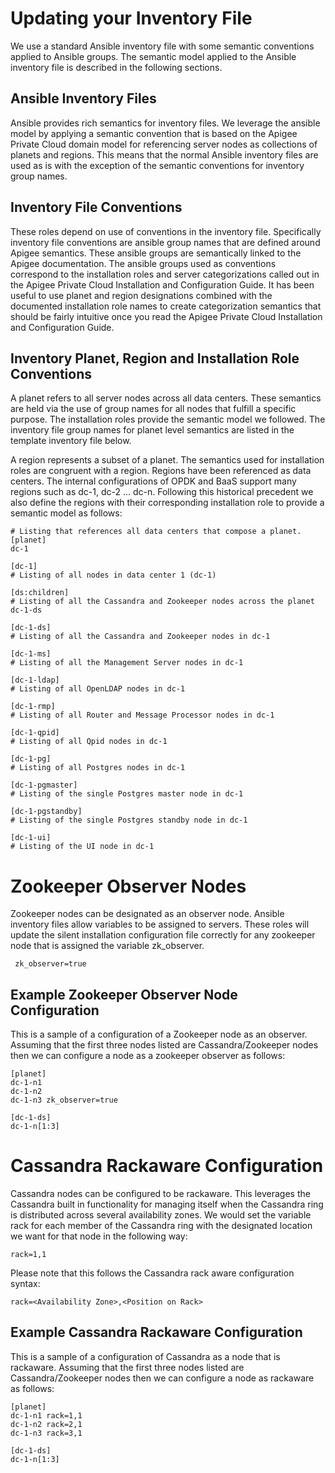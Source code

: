 Updating your Inventory File
============================

We use a standard Ansible inventory file with some semantic conventions 
applied to Ansible groups. The semantic model applied to the Ansible 
inventory file is described in the following sections.
 
## Ansible Inventory Files
Ansible provides rich semantics for inventory files. We leverage the 
ansible model by applying a semantic convention that is based on the 
Apigee Private Cloud domain model for referencing server nodes as 
collections of planets and regions. This means that the normal Ansible 
inventory files are used as is with the exception of the semantic 
conventions for inventory group names. 

## Inventory File Conventions
These roles depend on use of conventions in the inventory file. 
Specifically inventory file conventions are ansible group names that
are defined around Apigee semantics. These ansible groups are 
semantically linked to the Apigee documentation. The ansible groups used as
conventions correspond to the installation roles and server 
categorizations called out in the Apigee Private Cloud Installation and 
Configuration Guide. It has been useful to use planet and region 
designations combined with the documented installation role names to 
create categorization semantics that should be fairly intuitive once you 
read the Apigee Private Cloud Installation and Configuration Guide. 
   
## Inventory Planet, Region and Installation Role Conventions
A planet refers to all server nodes across all data centers. These 
semantics are held via the use of group names for all nodes that fulfill 
a specific purpose. The installation roles provide the semantic model we 
followed. The inventory file group names for planet level semantics are 
listed in the template inventory file below. 

A region represents a subset of a planet. The semantics used for
installation roles are congruent with a region. Regions have been
referenced as data centers. The internal configurations of OPDK and BaaS 
support many regions such as dc-1, dc-2 ... dc-n. Following this
historical precedent we also define the regions with their corresponding 
installation role to provide a semantic model as follows:
 
    # Listing that references all data centers that compose a planet. 
    [planet]
    dc-1

    [dc-1]
    # Listing of all nodes in data center 1 (dc-1)
    
    [ds:children]
    # Listing of all the Cassandra and Zookeeper nodes across the planet
    dc-1-ds
    
    [dc-1-ds]
    # Listing of all the Cassandra and Zookeeper nodes in dc-1
    
    [dc-1-ms]
    # Listing of all the Management Server nodes in dc-1
     
    [dc-1-ldap]
    # Listing of all OpenLDAP nodes in dc-1
    
    [dc-1-rmp]
    # Listing of all Router and Message Processor nodes in dc-1
    
    [dc-1-qpid]
    # Listing of all Qpid nodes in dc-1
    
    [dc-1-pg]
    # Listing of all Postgres nodes in dc-1
    
    [dc-1-pgmaster]
    # Listing of the single Postgres master node in dc-1
    
    [dc-1-pgstandby]
    # Listing of the single Postgres standby node in dc-1
    
    [dc-1-ui]
    # Listing of the UI node in dc-1
    
# Zookeeper Observer Nodes
Zookeeper nodes can be designated as an observer node. Ansible inventory 
files allow variables to be assigned to servers. These roles will update 
the silent installation configuration file correctly for any zookeeper 
node that is assigned the variable zk_observer.
  
     zk_observer=true

## Example Zookeeper Observer Node Configuration
This is a sample of a configuration of a Zookeeper node as an observer. Assuming that the first three nodes listed are
Cassandra/Zookeeper nodes then we can configure a node as a zookeeper observer as follows:

    [planet]
    dc-1-n1
    dc-1-n2
    dc-1-n3 zk_observer=true

    [dc-1-ds]
    dc-1-n[1:3]

# Cassandra Rackaware Configuration
Cassandra nodes can be configured to be rackaware. This leverages the Cassandra built in functionality
for managing itself when the Cassandra ring is distributed across several availability zones. We would
set the variable rack for each member of the Cassandra ring with the designated location we want for
that node in the following way:

    rack=1,1

Please note that this follows the Cassandra rack aware configuration syntax:

    rack=<Availability Zone>,<Position on Rack>

## Example Cassandra Rackaware Configuration
This is a sample of a configuration of Cassandra as a node that is rackaware. Assuming that the first three nodes listed are
Cassandra/Zookeeper nodes then we can configure a node as rackaware as follows:

    [planet]
    dc-1-n1 rack=1,1
    dc-1-n2 rack=2,1
    dc-1-n3 rack=3,1

    [dc-1-ds]
    dc-1-n[1:3]

